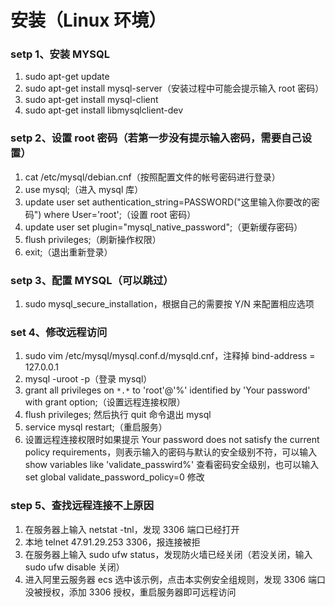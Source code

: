 # 安装（Linux 环境）

### setp 1、安装 MYSQL

1. sudo apt-get update
2. sudo apt-get install mysql-server（安装过程中可能会提示输入 root 密码）
3. sudo apt-get install mysql-client
4. sudo apt-get install libmysqlclient-dev

### setp 2、设置 root 密码（若第一步没有提示输入密码，需要自己设置）

1. cat /etc/mysql/debian.cnf（按照配置文件的帐号密码进行登录）
2. use mysql;（进入 mysql 库）
3. update user set authentication_string=PASSWORD("这里输入你要改的密码") where User='root';（设置 root 密码）
4. update user set plugin="mysql_native_password";（更新缓存密码）
5. flush privileges;（刷新操作权限）
6. exit;（退出重新登录）

### setp 3、配置 MYSQL（可以跳过）

1. sudo mysql_secure_installation，根据自己的需要按 Y/N 来配置相应选项

### set 4、修改远程访问

1. sudo vim /etc/mysql/mysql.conf.d/mysqld.cnf，注释掉 bind-address = 127.0.0.1
2. mysql -uroot -p（登录 mysql）
3. grant all privileges on `*.*` to 'root'@'%' identified by 'Your password' with grant option;（设置远程连接权限）
4. flush privileges; 然后执行 quit 命令退出 mysql
5. service mysql restart;（重启服务）
6. 设置远程连接权限时如果提示 Your password does not satisfy the current policy requirements，则表示输入的密码与默认的安全级别不符，可以输入 show variables like 'validate_passwird%' 查看密码安全级别，也可以输入 set global validate_password_policy=0 修改

### step 5、查找远程连接不上原因

1. 在服务器上输入 netstat -tnl，发现 3306 端口已经打开
2. 本地 telnet 47.91.29.253 3306，报连接被拒
3. 在服务器上输入 sudo ufw status，发现防火墙已经关闭（若没关闭，输入 sudo ufw disable 关闭）
4. 进入阿里云服务器 ecs 选中该示例，点击本实例安全组规则，发现 3306 端口没被授权，添加 3306 授权，重启服务器即可远程访问
